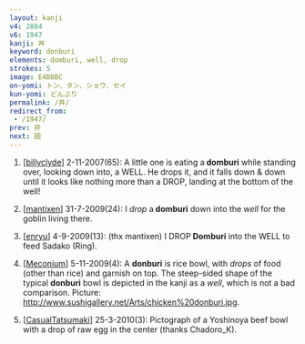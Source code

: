 ```yaml
---
layout: kanji
v4: 2884
v6: 1947
kanji: 丼
keyword: donburi
elements: domburi, well, drop
strokes: 5
image: E4B8BC
on-yomi: トン、タン、ショウ、セイ
kun-yomi: どんぶり
permalink: /丼/
redirect_from:
 - /1947/
prev: 井
next: 囲
---
```


1) [<a href="http://kanji.koohii.com/profile/billyclyde">billyclyde</a>] 2-11-2007(65): A little one is eating a<strong> domburi</strong> while standing over, looking down into, a WELL. He drops it, and it falls down &amp; down until it looks like nothing more than a DROP, landing at the bottom of the well!

2) [<a href="http://kanji.koohii.com/profile/mantixen">mantixen</a>] 31-7-2009(24): I <em>drop</em> a<strong> domburi</strong> down into the <em>well</em> for the goblin living there.

3) [<a href="http://kanji.koohii.com/profile/enryu">enryu</a>] 4-9-2009(13): (thx mantixen) I DROP<strong> Domburi</strong> into the WELL to feed Sadako (Ring).

4) [<a href="http://kanji.koohii.com/profile/Meconium">Meconium</a>] 5-11-2009(4): A <strong>donburi</strong> is rice bowl, with <em>drops</em> of food (other than rice) and garnish on top. The steep-sided shape of the typical <strong>donburi</strong> bowl is depicted in the kanji as a <em>well</em>, which is not a bad comparison. Picture: <a href="http://www.sushigallery.net/Arts/chicken%20donburi.jpg">http://www.sushigallery.net/Arts/chicken%20donburi.jpg</a>.

5) [<a href="http://kanji.koohii.com/profile/CasualTatsumaki">CasualTatsumaki</a>] 25-3-2010(3): Pictograph of a Yoshinoya beef bowl with a drop of raw egg in the center (thanks Chadoro_K).

